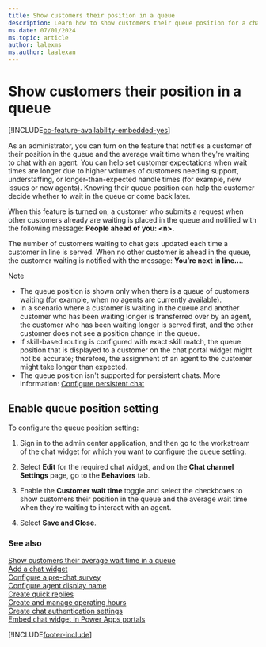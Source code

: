 ```yaml
---
title: Show customers their position in a queue
description: Learn how to show customers their queue position for a chat widget.
ms.date: 07/01/2024
ms.topic: article
author: lalexms
ms.author: laalexan
---
```


# Show customers their position in a queue

[!INCLUDE[cc-feature-availability-embedded-yes](../../includes/cc-feature-availability-embedded-yes.md)]

As an administrator, you can turn on the feature that notifies a customer of their position in the queue and the average wait time when they're waiting to chat with an agent. You can help set customer expectations when wait times are longer due to higher volumes of customers needing support, understaffing, or longer-than-expected handle times (for example, new issues or new agents). Knowing their queue position can help the customer decide whether to wait in the queue or come back later.

When this feature is turned on, a customer who submits a request when other customers already are waiting is placed in the queue and notified with the following message: **People ahead of you: \<n\>.** 

The number of customers waiting to chat gets updated each time a customer in line is served. When no other customer is ahead in the queue, the customer waiting is notified with the message: **You’re next in line…**.

> [!NOTE]
>  - The queue position is shown only when there is a queue of customers waiting (for example, when no agents are currently available).
> - In a scenario where a customer is waiting in the queue and another customer who has been waiting longer is transferred over by an agent, the customer who has been waiting longer is served first, and the other customer does not see a position change in the queue. 
> - If skill-based routing is configured with exact skill match, the queue position that is displayed to a customer on the chat portal widget might not be accurate; therefore, the assignment of an agent to the customer might take longer than expected.
> - The queue position isn't supported for persistent chats. More information: [Configure persistent chat](persistent-chat.md)

## Enable queue position setting

To configure the queue position setting:

1. Sign in to the admin center application, and then go to the workstream of the chat widget for which you want to configure the queue setting.

1. Select **Edit** for the required chat widget, and on the **Chat channel Settings** page, go to the **Behaviors** tab.

1. Enable the **Customer wait time** toggle and select the checkboxes to show customers their position in the queue and the average wait time when they're waiting to interact with an agent.

1. Select **Save and Close**.


### See also

[Show customers their average wait time in a queue](average-wait-time.md) <br>
[Add a chat widget](add-chat-widget.md) <br>
[Configure a pre-chat survey](configure-pre-chat-survey.md) <br>
[Configure agent display name](agent-display-name.md)<br>
[Create quick replies](create-quick-replies.md) <br>
[Create and manage operating hours](create-operating-hours.md) <br>
[Create chat authentication settings](create-chat-auth-settings.md) <br>
[Embed chat widget in Power Apps portals](embed-chat-widget-portal.md)


[!INCLUDE[footer-include](../../includes/footer-banner.md)]
